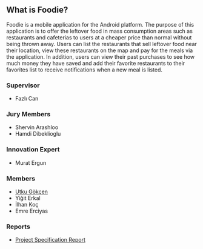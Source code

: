## What is Foodie?

Foodie is a mobile application for the Android platform. The purpose of this application is to offer the leftover food in mass consumption areas such as restaurants and cafeterias to users at a cheaper price than normal without being thrown away. Users can list the restaurants that sell leftover food near their location, view these restaurants on the map and pay for the meals via the application. In addition, users can view their past purchases to see how much money they have saved and add their favorite restaurants to their favorites list to receive notifications when a new meal is listed.

### Supervisor

- Fazlı Can

### Jury Members

- Shervin Arashloo
- Hamdi Dibeklioglu

### Innovation Expert

- Murat Ergun


### Members

- [Utku Gökçen](https://github.com/utkugokcen13)
- Yiğit Erkal
- İlhan Koç
- Emre Erciyas

### Reports

- [Project Specification Report](https://github.com/utkugokcen13/Foodie/blob/main/Project%20Specification%20Report.pdf)

